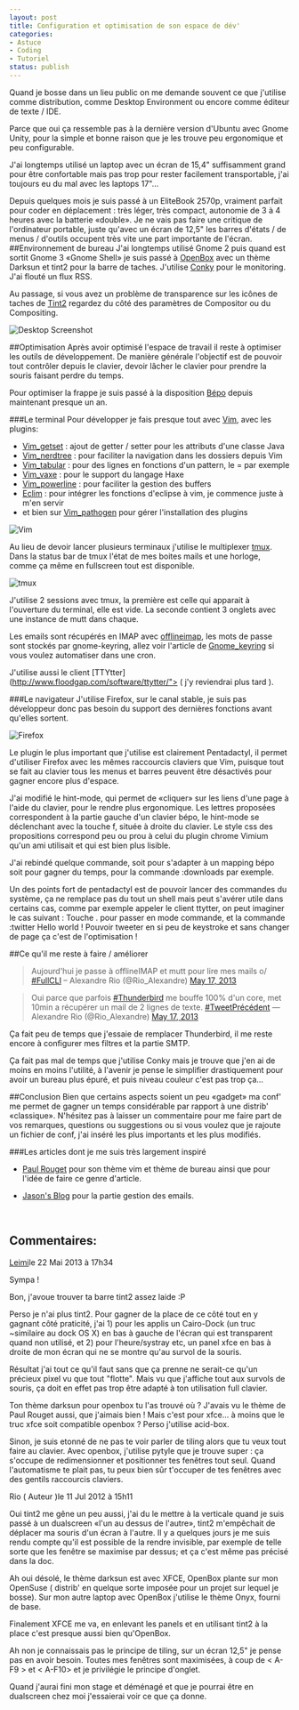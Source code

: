 ```yaml
---
layout: post
title: Configuration et optimisation de son espace de dév'
categories:
- Astuce
- Coding
- Tutoriel
status: publish
---
```

Quand je bosse dans un lieu public on me demande souvent ce que j'utilise comme distribution, comme Desktop Environment ou encore comme éditeur de texte / IDE.

Parce que oui ça ressemble pas à la dernière version d'Ubuntu avec Gnome Unity, pour la simple et bonne raison que je les trouve peu ergonomique et peu configurable.

J'ai longtemps utilisé un laptop avec un écran de 15,4" suffisamment grand pour être confortable mais pas trop pour rester facilement transportable, j'ai toujours eu du mal avec les laptops 17"…

Depuis quelques mois je suis passé à un EliteBook 2570p, vraiment parfait pour coder en déplacement : très léger, très compact, autonomie de 3 à 4 heures avec la batterie «double». Je ne vais pas faire une critique de l'ordinateur portable, juste qu'avec un écran de 12,5" les barres d'états / de menus / d'outils occupent très vite une part importante de l'écran.
##Environnement de bureau
J'ai longtemps utilisé Gnome 2 puis quand est sortit Gnome 3 «Gnome Shell» je suis passé à [OpenBox](http://openbox.org/) avec un thème Darksun et tint2 pour la barre de taches. J'utilise [Conky](http://conky.sourceforge.net/) pour le monitoring. J'ai flouté un flux RSS.

Au passage, si vous avez un problème de transparence sur les icônes de taches de [Tint2](http://code.google.com/p/tint2/) regardez du côté des paramètres de Compositor ou du Compositing.

![Desktop Screenshot](/assets/2013/05/desktop-700x400.png)

##Optimisation
Après avoir optimisé l'espace de travail il reste à optimiser les outils de développement. De manière générale l'objectif est de pouvoir tout contrôler depuis le clavier, devoir lâcher le clavier pour prendre la souris faisant perdre du temps.

Pour optimiser la frappe je suis passé à la disposition [Bépo](http://bepo.fr/wiki/Accueil) depuis maintenant presque un an.

###Le terminal
Pour développer je fais presque tout avec [Vim](http://www.vim.org/), avec les plugins:

* [Vim_getset](http://www.vim.org/scripts/script.php?script_id=490) : ajout de getter / setter pour les attributs d'une classe Java
* [Vim_nerdtree](http://www.vim.org/scripts/script.php?script_id=1658) : pour faciliter la navigation dans les dossiers depuis Vim
* [Vim_tabular](https://github.com/godlygeek/tabular) : pour des lignes en fonctions d'un pattern, le = par exemple
* [Vim_vaxe](https://github.com/jdonaldson/vaxe) : pour le support du langage Haxe
* [Vim_powerline](https://github.com/Lokaltog/powerline) : pour faciliter la gestion des buffers
* [Eclim](http://eclim.org/) : pour intégrer les fonctions d'eclipse à vim, je commence juste à m'en servir
* et bien sur [Vim_pathogen](https://github.com/tpope/vim-pathogen) pour gérer l'installation des plugins

![Vim](/assets/2013/05/vim-700x367.png)

Au lieu de devoir lancer plusieurs terminaux j'utilise le multiplexer [tmux](http://tmux.sourceforge.net/).
Dans la status bar de tmux l'état de mes boites mails et une horloge, comme ça même en fullscreen tout est disponible.

![tmux](/assets/2013/05/tmux-700x400.png)

J'utilise 2 sessions avec tmux, la première est celle qui apparait à l'ouverture du terminal, elle est vide. La seconde contient 3 onglets avec une instance de mutt dans chaque.

Les emails sont récupérés en IMAP avec [offlineimap](http://offlineimap.org/), les mots de passe sont stockés par gnome-keyring, allez voir l'article de [Gnome_keyring](http://jason.the-graham.com/2011/01/16/gnome_keyring_with_msmtp_imapfilter_offlineimap/) si vous voulez automatiser dans une cron.

J'utilise aussi le client [TTYtter](http://www.floodgap.com/software/ttytter/"> ( j'y reviendrai plus tard ).

###Le navigateur
J'utilise Firefox, sur le canal stable, je suis pas développeur donc pas besoin du support des dernières fonctions avant qu'elles sortent.

![Firefox](/assets/2013/05/firefox-700x400.png)

Le plugin le plus important que j'utilise est clairement Pentadactyl, il permet d'utiliser Firefox avec les mêmes raccourcis claviers que Vim, puisque tout se fait au clavier tous les menus et barres peuvent être désactivés pour gagner encore plus d'espace.

J'ai modifié le hint-mode, qui permet de «cliquer» sur les liens d'une page à l'aide du clavier, pour le rendre plus ergonomique. Les lettres proposées correspondent à la partie gauche d'un clavier bépo, le hint-mode se déclenchant avec la touche f, située à droite du clavier. Le style css des propositions correspond peu ou prou à celui du plugin chrome Vimium qu'un ami utilisait et qui est bien plus lisible.

J'ai rebindé quelque commande, soit pour s'adapter à un mapping bépo soit pour gagner du temps, pour la commande :downloads par exemple.

Un des points fort de pentadactyl est de pouvoir lancer des commandes du système, ça ne remplace pas du tout un shell mais peut s'avérer utile dans certains cas, comme par exemple appeler le client ttytter, on peut imaginer le cas suivant :
Touche . pour passer en mode commande, et la commande :twitter Hello world !
Pouvoir tweeter en si peu de keystroke et sans changer de page ça c'est de l'optimisation !

##Ce qu'il me reste à faire / améliorer

<blockquote class="twitter-tweet" lang="xx-lc">Aujourd'hui je passe à offlineIMAP et mutt pour lire mes mails o/ <a href="https://twitter.com/search/%23FullCLI">#FullCLI</a> – Alexandre Rio (@Rio_Alexandre) <a href="https://twitter.com/Rio_Alexandre/status/335373857349308418">May 17, 2013</a></blockquote>

<blockquote class="twitter-tweet" lang="xx-lc">Oui parce que parfois <a href="https://twitter.com/search/%23Thunderbird">#Thunderbird</a> me bouffe 100% d'un core, met 10min a récupérer un mail de 2 lignes de texte. <a href="https://twitter.com/search/%23TweetPrécédent">#TweetPrécédent</a> — Alexandre Rio (@Rio_Alexandre) <a href="https://twitter.com/Rio_Alexandre/status/335374647610732544">May 17, 2013</a></blockquote>
<script async src="//platform.twitter.com/widgets.js" charset="utf-8"></script>

Ça fait peu de temps que j'essaie de remplacer Thunderbird, il me reste encore à configurer mes filtres et la partie SMTP.

Ça fait pas mal de temps que j'utilise Conky mais je trouve que j'en ai de moins en moins l'utilité, à l'avenir je pense le simplifier drastiquement pour avoir un bureau plus épuré, et puis niveau couleur c'est pas trop ça…

##Conclusion
Bien que certains aspects soient un peu «gadget» ma conf' me permet de gagner un temps considérable par rapport à une distrib' «classique».
N'hésitez pas à laisser un commentaire pour me faire part de vos remarques, questions ou suggestions ou si vous voulez que je rajoute un fichier de conf, j'ai inséré les plus importants et les plus modifiés.

###Les articles dont je me suis très largement inspiré
* [Paul Rouget](http://paulrouget.com/e/myconf/) pour son thème vim et thème de bureau ainsi que pour l'idée de faire ce genre d'article.

* [Jason's Blog](http://jason.the-graham.com/2011/01/10/email_with_mutt_offlineimap_imapfilter_msmtp_archivemail/) pour la partie gestion des emails.


<br />
<div class="comments">
<h2>Commentaires:</h2>
  <div class="comment">
    <p class="comment-author"><a href="http://twitter.com/Leimina">Leimi</a><time datetime="2012-05-22">le 22 Mai 2013 à 17h34</time></p>
    <div class="comment-content"><p>Sympa !</p><p>Bon, j'avoue trouver ta barre tint2 assez laide  :P</p>
    <p>Perso je n'ai plus tint2. Pour gagner de la place de ce côté tout en y gagnant côté praticité, j'ai 1) pour les applis un Cairo-Dock (un truc ~similaire au dock OS X) en bas à gauche de l'écran qui est transparent quand non utilisé, et 2) pour l'heure/systray etc, un panel xfce en bas à droite de mon écran qui ne se montre qu'au survol de la souris.</p>
    <p>Résultat j'ai tout ce qu'il faut sans que ça prenne ne serait-ce qu'un précieux pixel vu que tout "flotte". Mais vu que j'affiche tout aux survols de souris, ça doit en effet pas trop être adapté à ton utilisation full clavier.</p>

   <p>    Ton thème darksun pour openbox tu l'as trouvé où ? J'avais vu le thème de Paul Rouget aussi, que j'aimais bien ! Mais c'est pour xfce... à moins que le truc xfce soit compatible openbox ? Perso j'utilise acid-box.</p>

<p>    Sinon, je suis etonné de ne pas te voir parler de tiling alors que tu veux tout faire au clavier. Avec openbox, j'utilise pytyle que je trouve super : ça s'occupe de redimensionner et positionner tes fenêtres tout seul. Quand l'automatisme te plait pas, tu peux bien sûr t'occuper de tes fenêtres avec des gentils raccourcis claviers.</p>
   </div>
   <div class="odd">
   <p class="comment-author">Rio ( Auteur )<time datetime="2012-07-11">le 11 Jul 2012 à 15h11</time></p>
   <div class="comment-content">
   <p>Oui tint2 me gêne un peu aussi, j'ai du le mettre à la verticale quand je suis passé à un dualscreen «l'un au dessus de l'autre», tint2 m'empêchait de déplacer ma souris d'un écran à l'autre. Il y a quelques jours je me suis rendu compte qu'il est possible de la rendre invisible, par exemple de telle sorte que les fenêtre se maximise par dessus; et ça c'est même pas précisé dans la doc.</p>
 <p>   Ah oui désolé, le thème darksun est avec XFCE, OpenBox plante sur mon OpenSuse ( distrib' en quelque sorte imposée pour un projet sur lequel je bosse). Sur mon autre laptop avec OpenBox j'utilise le thème Onyx, fourni de base.</p>
 <p>   Finalement XFCE me va, en enlevant les panels et en utilisant tint2 à la place c'est presque aussi bien qu'OpenBox.</p>

 <p>   Ah non je connaissais pas le principe de tiling, sur un écran 12,5" je pense pas en avoir besoin. Toutes mes fenêtres sont maximisées, à coup de < A-F9 > et < A-F10> et je privilégie le principe d'onglet.</p>
 <p>   Quand j'aurai fini mon stage et déménagé et que je pourrai être en dualscreen chez moi j'essaierai voir ce que ça donne.</p>
    </div>
    </div>
  </div>
</div>
